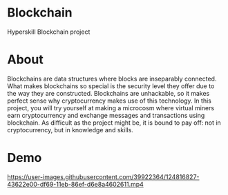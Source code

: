 # Blockchain
Hyperskill Blockchain project


# About
Blockchains are data structures where blocks are inseparably connected. What makes blockchains so special is the security level they offer due to the way they are constructed. Blockchains are unhackable, so it makes perfect sense why cryptocurrency makes use of this technology. In this project, you will try yourself at making a microcosm where virtual miners earn cryptocurrency and exchange messages and transactions using blockchain. As difficult as the project might be, it is bound to pay off: not in cryptocurrency, but in knowledge and skills.


# Demo

https://user-images.githubusercontent.com/39922364/124816827-43622e00-df69-11eb-86ef-d6e8a4602611.mp4


